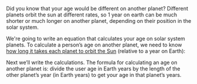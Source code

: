 Did you know that your age would be different on another planet? Different planets orbit the sun at different rates, so 1 year on earth can be much shorter or much longer on another planet, depending on their position in the solar system.

We're going to write an equation that calculates your age on solar system planets.
To calculate a person’s age on another planet, we need to know [how long it takes each planet to orbit the Sun](https://www.mentalfloss.com/posts/solar-system-planets-days-year-length) (relative to a year on Earth):

Next we’ll write the calculations. The formula for calculating an age on another planet is: divide the user age in Earth years by the length of the other planet’s year (in Earth years) to get your age in that planet’s years.
